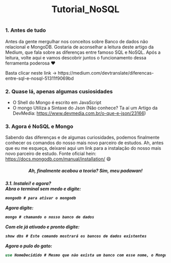 <h1 align="center"> Tutorial_NoSQL <h1>

### 1. Antes de tudo
Antes da gente mergulhar nos conceitos sobre Banco de dados não relacional e MongoDB. Gostaria de aconselhar a leitura deste artigo da Medium, que fala sobre as diferenças entre famoso SQL e NoSQL. Após a leitura, volte aqui e vamos descobrir juntos o funcionamento dessa ferramenta poderosa :heart:
<p> Basta clicar neste link -> https://medium.com/devtranslate/diferencas-entre-sql-e-nosql-51311f9069bd </p>

### 2. Quase lá, apenas algumas cusiosidades

* O Shell do Mongo é escrito em JavaScript
* O mongo Utiliza a Sintaxe do Json (Não conhece? Ta aí um Artigo da DevMedia: https://www.devmedia.com.br/o-que-e-json/23166)

### 3. Agora é NoSQL e Mongo

Sabendo das diferenças e de algumas curiosidades, podemos finalmente conhecer os comandos do nosso mais novo parceiro de estudos. Ah, antes que eu me esqueça, deixarei aqui um link para a instalação do nosso mais novo parceiro de estudo. Fonte oficial hein: https://docs.mongodb.com/manual/installation/ :smile:

<h5 align="center">Ah, finalmente acabou a teoria? Sim, meu padawan! <h5>
  
**3.1. Instalei! e agora?**<br>
Abra o terminal sem medo e digite: 
```sql
mongodb # para ativar o mongodb
```
Agora digite: 
```sql
mongo # chamando o nosso banco de dados
```
Com ele já ativado e pronto digite: 
```sql
show dbs # Este comando mostrará os bancos de dados existentes
```
Agora o pulo do gato:
```sql
use NomeDecidido # Mesmo que não exista um banco com esse nome, o Mongo criará automaticamente. 
